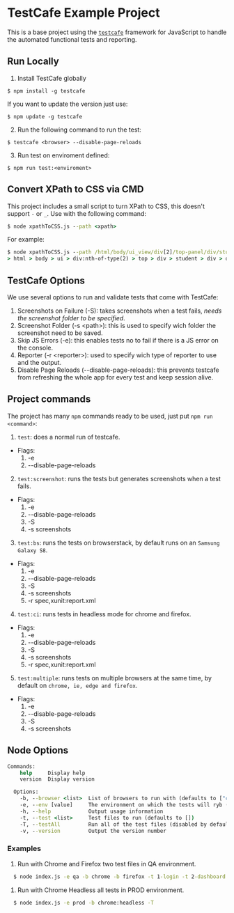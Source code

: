 # TestCafe Example Project

This is a base project using the [`testcafe`](https://github.com/DevExpress/testcafe) framework for JavaScript to handle the automated functional tests and reporting.

## Run Locally

1. Install TestCafe globally

  ```
  $ npm install -g testcafe
  ```

  If you want to update the version just use:

  ```
  $ npm update -g testcafe
  ```

2. Run the following command to run the test:

  ```
  $ testcafe <browser> --disable-page-reloads
  ```

3. Run test on enviroment defined:
  ```
  $ npm run test:<enviroment>
  ```

## Convert XPath to CSS via CMD

This project includes a small script to turn XPath to CSS, this doesn't support `-` or `_`. Use with the following command:

  ```cmd
  $ node xpathToCSS.js --path <xpath>
  ```

  For example:

  ```cmd
  $ node xpathToCSS.js --path /html/body/ui_view/div[2]/top-panel/div/student-top-panel/div/div/a[3]/span
  > html > body > ui > div:nth-of-type(2) > top > div > student > div > div > a:nth-of-type(3) > span
  ```

## TestCafe Options

We use several options to run and validate tests that come with TestCafe:

1. Screenshots on Failure (-S): takes screenshots when a test fails, *needs the screenshot folder to be specified*.
2. Screenshot Folder (-s \<path\>): this is used to specify wich folder the screenshot need to be saved.
3. Skip JS Errors (-e): this enables tests no to fail if there is a JS error on the console.
4. Reporter (-r \<reporter\>): used to specify wich type of reporter to use and the output.
5. Disable Page Reloads (--disable-page-reloads): this prevents testcafe from refreshing the whole app for every test and keep session alive. 

## Project commands

The project has many `npm` commands ready to be used, just put `npm run <command>`:

1. `test`: does a normal run of testcafe.
  - Flags:
    1. -e
    2. --disable-page-reloads

2. `test:screenshot`: runs the tests but generates screenshots when a test fails.
  - Flags:
    1. -e
    2. --disable-page-reloads
    3. -S
    4. -s screenshots

3. `test:bs`: runs the tests on browserstack, by default runs on an `Samsung Galaxy S8`.
  - Flags:
    1. -e
    2. --disable-page-reloads
    3. -S
    4. -s screenshots
    5. -r spec,xunit:report.xml

4. `test:ci`: runs tests in headless mode for chrome and firefox.
  - Flags:
    1. -e
    2. --disable-page-reloads
    3. -S
    4. -s screenshots
    5. -r spec,xunit:report.xml

5. `test:multiple`: runs tests on multiple browsers at the same time, by default on `chrome, ie, edge and firefox`.
  - Flags:
    1. -e
    2. --disable-page-reloads
    3. -S
    4. -s screenshots

## Node Options

```cmd
Commands:
    help     Display help
    version  Display version

  Options:
    -b, --browser <list>  List of browsers to run with (defaults to ["chrome"])
    -e, --env [value]     The environment on which the tests will ryb (defaults to "dev")
    -h, --help            Output usage information
    -t, --test <list>     Test files to run (defaults to [])
    -T, --testAll         Run all of the test files (disabled by default)
    -v, --version         Output the version number
```

### Examples

1. Run with Chrome and Firefox two test files in QA environment.

```cmd
  $ node index.js -e qa -b chrome -b firefox -t 1-login -t 2-dashboard
```

1. Run with Chrome Headless all tests in PROD environment.

```cmd
  $ node index.js -e prod -b chrome:headless -T
```